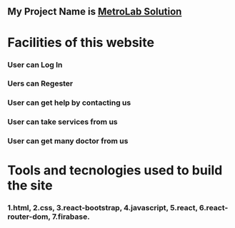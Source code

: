 ## My Project Name is [MetroLab Solution](https://health-project-a210e.web.app/home)

# Facilities of this website

### User can Log In
### Uers can Regester
### User can get help by contacting us
### User can take services from us
### User can get many doctor from us

# Tools and tecnologies used to build the site

### 1.html, 2.css, 3.react-bootstrap, 4.javascript, 5.react, 6.react-router-dom, 7.firabase.
